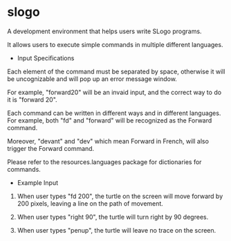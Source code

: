 # slogo

A development environment that helps users write SLogo programs.

It allows users to execute simple commands in multiple different languages.


* Input Specifications

Each element of the command must be separated by space, otherwise it will be uncognizable and will pop up an error message window.

For example, "forward20" will be an invaid input, and the correct way to do it is "forward 20".

Each command can be written in different ways and in different languages. For example, both "fd" and "forward" will be recognized as the Forward command.

Moreover, "devant" and "dev" which mean Forward in French, will also trigger the Forward command.

Please refer to the resources.languages package for dictionaries for commands.


* Example Input

1. When user types "fd 200", the turtle on the screen will move forward by 200 pixels, leaving a line on the path of movement.

2. When user types "right 90", the turtle will turn right by 90 degrees.

3. When user types "penup", the turtle will leave no trace on the screen.